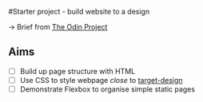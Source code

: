 #Starter project - build website to a design

-> Brief from [The Odin Project](https://www.theodinproject.com/lessons/foundations-landing-page) 

## Aims 
- [ ] Build up page structure with HTML
- [ ] Use CSS to style webpage *close* to [target-design](./imgs/target-design.png)
- [ ] Demonstrate Flexbox to organise simple static pages